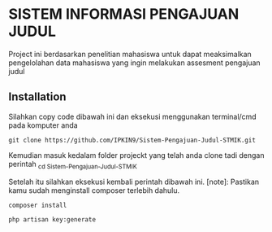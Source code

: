 # SISTEM INFORMASI PENGAJUAN JUDUL

Project ini berdasarkan penelitian mahasiswa untuk dapat meaksimalkan pengelolahan data mahasiswa yang ingin melakukan assesment pengajuan judul

## Installation

Silahkan copy code dibawah ini dan eksekusi menggunakan terminal/cmd pada komputer anda

```
git clone https://github.com/IPKIN9/Sistem-Pengajuan-Judul-STMIK.git
```

Kemudian masuk kedalam folder projeckt yang telah anda clone tadi dengan perintah
<sub> cd Sistem-Pengajuan-Judul-STMIK </sub>

Setelah itu silahkan eksekusi kembali perintah dibawah ini.
[note]: Pastikan kamu sudah menginstall composer terlebih dahulu.

```
composer install
```

```
php artisan key:generate
```
